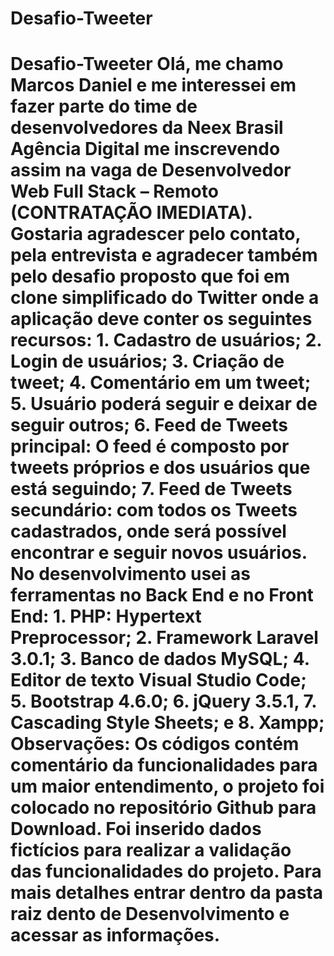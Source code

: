 # Desafio-Tweeter
 # Desafio-Tweeter Olá, me chamo Marcos Daniel e me interessei em fazer parte do time de desenvolvedores da Neex Brasil Agência Digital me inscrevendo assim na vaga de Desenvolvedor Web Full Stack – Remoto (CONTRATAÇÃO IMEDIATA). 	Gostaria agradescer pelo contato, pela entrevista e agradecer também pelo desafio proposto que foi em clone simplificado do Twitter onde a aplicação deve conter os seguintes recursos:       1. Cadastro de usuários;     2. Login de usuários;     3. Criação de tweet;     4. Comentário em um tweet;     5. Usuário poderá seguir e deixar de seguir outros;     6. Feed de Tweets principal: O feed é composto por tweets próprios e dos usuários que está seguindo;     7. Feed de Tweets secundário:  com todos os Tweets cadastrados, onde será possível encontrar e seguir novos usuários. 	 	No desenvolvimento usei as ferramentas no Back End e no Front End:      1. PHP: Hypertext Preprocessor;     2. Framework Laravel 3.0.1;     3. Banco de dados MySQL;     4. Editor de texto Visual Studio Code;     5. Bootstrap 4.6.0;     6. jQuery 3.5.1,     7. Cascading Style Sheets; e     8. Xampp;  Observações: 	Os códigos contém comentário da funcionalidades para um maior entendimento, o projeto foi colocado no repositório Github para Download. 	Foi inserido dados fictícios para realizar a validação das funcionalidades do projeto. Para mais detalhes entrar dentro da pasta raiz dento de Desenvolvimento e acessar as informações.
